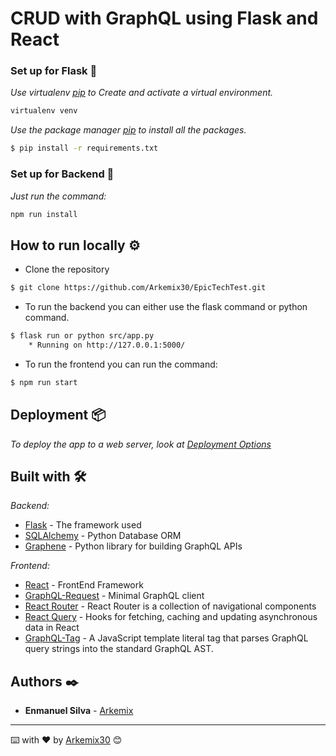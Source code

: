 # CRUD with GraphQL using Flask and React

### Set up for Flask 🔧

_Use virtualenv [pip](https://pip.pypa.io/en/stable/) to Create and activate a virtual environment._

```bash
virtualenv venv
```

_Use the package manager [pip](https://pip.pypa.io/en/stable/) to install all the packages._

```bash
$ pip install -r requirements.txt
```

### Set up for Backend 🔧

_Just run the command:_

```bash
npm run install
```

## How to run locally ⚙️

* Clone the repository
```bash
$ git clone https://github.com/Arkemix30/EpicTechTest.git
```

* To run the backend you can either use the flask command or python command.

```bash
$ flask run or python src/app.py
    * Running on http://127.0.0.1:5000/
```
* To run the frontend you can run the command:

```bash
$ npm run start
```
## Deployment 📦

_To deploy the app to a web server, look at [Deployment Options](https://flask.palletsprojects.com/en/1.1.x/deploying/#deployment)_

## Built with 🛠️

_Backend:_

* [Flask](https://flask.palletsprojects.com/en/1.1.x/) - The framework used
* [SQLAlchemy](https://www.sqlalchemy.org/) - Python Database ORM
* [Graphene](https://graphene-python.org/) - Python library for building GraphQL APIs

_Frontend:_

* [React](https://reactjs.org/) - FrontEnd Framework
* [GraphQL-Request](https://github.com/prisma-labs/graphql-request) - Minimal GraphQL client
* [React Router](https://reactrouter.com/) - React Router is a collection of navigational components 
* [React Query](https://react-query.tanstack.com/) - Hooks for fetching, caching and updating asynchronous data in React
* [GraphQL-Tag](https://www.npmjs.com/package/graphql-tag) - A JavaScript template literal tag that parses GraphQL query strings into the standard GraphQL AST.

## Authors ✒️

* **Enmanuel Silva** - [Arkemix](https://github.com/Arkemix30)

---
⌨️ with ❤️ by [Arkemix30](https://github.com/Arkemix) 😊

